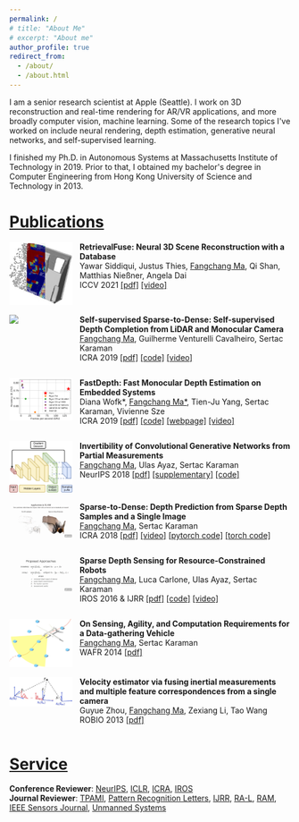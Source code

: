 ```yaml
---
permalink: /
# title: "About Me"
# excerpt: "About me"
author_profile: true
redirect_from: 
  - /about/
  - /about.html
---
```


<!-- [Bio](#bio)
====== -->
I am a senior research scientist at Apple (Seattle). I work on 3D reconstruction and real-time rendering for AR/VR applications, and more broadly computer vision, machine learning. Some of the research topics I've worked on include neural rendering, depth estimation, generative neural networks, and self-supervised learning.

I finished my Ph.D. in Autonomous Systems at Massachusetts Institute of Technology in 2019. Prior to that, I obtained my bachelor's degree in Computer Engineering from Hong Kong University of Science and Technology in 2013.


[Publications](#publications)
======
<table>
  <div style="width: 25%; float: left"> 
    <a href="https://youtu.be/HbsUU0YODqE">
      <img src="images/2021-iccv-retrievalfuse.jpg" style="max-width: 90%"/>
    </a>
  </div>
  <div style="margin-left: 25%"> 
    <b>RetrievalFuse: Neural 3D Scene Reconstruction with a Database</b>
    <br>Yawar Siddiqui, Justus Thies, ‪<u>Fangchang Ma</u>, ‪Qi Shan, Matthias Nießner, Angela Dai
    <br> ICCV 2021
      <a href="https://arxiv.org/abs/2104.00024">[pdf]</a>
      <!-- <a href="https://github.com/fangchangma/self-supervised-depth-completion">[code]</a> -->
      <a href="https://youtu.be/HbsUU0YODqE">[video]</a>
  </div>
</table>

<table>
  <div style="width: 25%; float: left"> 
    <a href="https://youtu.be/bGXfvF261pc">
      <img src="images/2019-icra-self-supervised.gif" style="max-width: 90%"/>
    </a>
  </div>
  <div style="margin-left: 25%"> 
    <b>Self-supervised Sparse-to-Dense: Self-supervised Depth Completion from LiDAR and Monocular Camera</b>
    <br><u>Fangchang Ma</u>, Guilherme Venturelli Cavalheiro, Sertac Karaman
    <br> ICRA 2019
      <a href="https://arxiv.org/pdf/1807.00275.pdf">[pdf]</a>
      <a href="https://github.com/fangchangma/self-supervised-depth-completion">[code]</a>
      <a href="https://youtu.be/bGXfvF261pc">[video]</a>
  </div>
</table>

<table>
  <div style="width: 25%; float: left;"> 
    <a href="https://youtu.be/gRqrYJWyXyI">
      <img src="images/2019-icra-fastdepth.png" style="max-width: 90%;"/>
    </a>
  </div>
  <div style="margin-left: 25%;"> 
    <b>FastDepth: Fast Monocular Depth Estimation on Embedded Systems</b>
    <br>Diana Wofk*, <u>Fangchang Ma*</u>, Tien-Ju Yang, Sertac Karaman, Vivienne Sze
    <br> ICRA 2019
      <a href="http://fastdepth.mit.edu/2019_icra_fastdepth.pdf">[pdf]</a>
      <a href="https://github.com/dwofk/fast-depth">[code]</a>
      <a href="http://fastdepth.mit.edu/">[webpage]</a>
      <a href="https://youtu.be/gRqrYJWyXyI">[video]</a>
  </div>
</table>

<table>
  <div style="width: 25%; float: left;"> 
    <img src="images/2018-neurips-invertibility.png" style="max-width: 90%;"/>
  </div>
  <div style="margin-left: 25%;"> 
    <b>Invertibility of Convolutional Generative Networks from Partial Measurements</b>
    <br><u>Fangchang Ma</u>, Ulas Ayaz, Sertac Karaman
    <br> NeurIPS 2018
    <a href="https://papers.nips.cc/paper/8171-invertibility-of-convolutional-generative-networks-from-partial-measurements.pdf">[pdf]</a>
    <a href="https://papers.nips.cc/paper/8171-invertibility-of-convolutional-generative-networks-from-partial-measurements-supplemental.zip">[supplementary]</a>
    <a href="https://github.com/fangchangma/invert-generative-networks">[code]</a>
  </div>
</table>

<table>
  <div style="width: 25%; float: left;"> 
    <a href="https://youtu.be/vNIIT_M7x7Y"> 
      <img src="images/2018-icra-sparse-to-dense.gif" style="max-width: 90%;"/>
    </a>
  </div>
  <div style="margin-left: 25%;"> 
    <b>Sparse-to-Dense: Depth Prediction from Sparse Depth Samples and a Single Image</b>
    <br><u>Fangchang Ma</u>, Sertac Karaman
    <br> ICRA 2018
    <a href="https://arxiv.org/pdf/1709.07492.pdf">[pdf]</a>
    <a href="https://youtu.be/vNIIT_M7x7Y">[video]</a>
    <a href="https://github.com/fangchangma/sparse-to-dense.pytorch">[pytorch code]</a>
    <a href="https://github.com/fangchangma/sparse-to-dense">[torch code]</a>
  </div>
</table>

<table>
  <div style="width: 25%; float: left;"> 
    <a href="https://youtu.be/vE56akCGeJQ">
      <img src="images/2016-iros-sparse-depth-sensing.gif" style="max-width: 90%;"/>
    </a>
  </div>
  <div style="margin-left: 25%;"> 
    <b>Sparse Depth Sensing for Resource-Constrained Robots</b>
    <br><u>Fangchang Ma</u>, Luca Carlone, Ulas Ayaz, Sertac Karaman
    <br> IROS 2016 & IJRR
    <a href="https://arxiv.org/pdf/1703.01398.pdf">[pdf]</a>
    <a href="https://github.com/sparse-depth-sensing/sparse-depth-sensing">[code]</a>
    <a href="https://youtu.be/vE56akCGeJQ">[video]</a>
  </div>
</table>

<table>
  <div style="width: 25%; float: left;"> 
    <img src="images/2014-wafr.png" style="max-width: 90%;"/>
  </div>
  <div style="margin-left: 25%;"> 
    <b>On Sensing, Agility, and Computation Requirements for a Data-gathering Vehicle</b>
    <br><u>Fangchang Ma</u>, Sertac Karaman
    <br> WAFR 2014
    <a href="https://arxiv.org/pdf/1704.02075.pdf">[pdf]</a>
  </div>
</table>

<table>
  <div style="width: 25%; float: left;"> 
    <img src="images/2013-robio.jpg" style="max-width: 90%;"/>
  </div>
  <div style="margin-left: 25%;"> 
    <b>Velocity estimator via fusing inertial measurements and multiple feature correspondences from a single camera</b>
    <br>Guyue Zhou, <u>Fangchang Ma</u>, Zexiang Li, Tao Wang
    <br> ROBIO 2013
    <a href="https://www.researchgate.net/profile/Fangchang_Ma/publication/271548386_Velocity_estimator_via_fusing_inertial_measurements_and_multiple_feature_correspondences_from_a_single_camera/links/58be525ba6fdcc2d14eb5afd/Velocity-estimator-via-fusing-inertial-measurements-and-multiple-feature-correspondences-from-a-single-camera.pdf">[pdf]</a>
  </div>
</table>

[Service](#service)
======
**Conference Reviewer**: [NeurIPS](https://nips.cc/), [ICLR](https://iclr.cc/), [ICRA](http://www.ieee-ras.org/conferences-workshops/fully-sponsored/icra), [IROS](http://www.iros.org/) <br/> 
**Journal Reviewer**: [TPAMI](https://www.computer.org/csdl/journal/tp), [Pattern Recognition Letters](https://www.journals.elsevier.com/pattern-recognition-letters), [IJRR](https://journals.sagepub.com/home/ijr), [RA-L](http://www.ieee-ras.org/publications/ra-l), [RAM](http://www.ieee-ras.org/publications/ram), [IEEE Sensors Journal](https://ieee-sensors.org/sensors-journal/), [Unmanned Systems](https://www.worldscientific.com/worldscinet/us) <br/> 